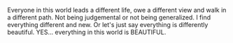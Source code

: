 Everyone in this world leads a different life, owe a different view and walk in a different path.
Not being judgemental or not being generalized.
I find everything different and new.
Or let's just say everything is differently beautiful.
YES... everything in this world is BEAUTIFUL.
